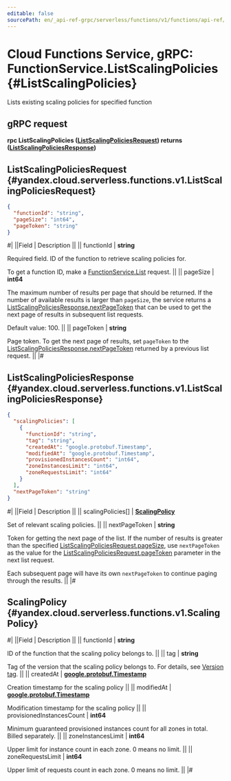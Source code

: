 ```yaml
---
editable: false
sourcePath: en/_api-ref-grpc/serverless/functions/v1/functions/api-ref/grpc/Function/listScalingPolicies.md
---
```


# Cloud Functions Service, gRPC: FunctionService.ListScalingPolicies {#ListScalingPolicies}

Lists existing scaling policies for specified function

## gRPC request

**rpc ListScalingPolicies ([ListScalingPoliciesRequest](#yandex.cloud.serverless.functions.v1.ListScalingPoliciesRequest)) returns ([ListScalingPoliciesResponse](#yandex.cloud.serverless.functions.v1.ListScalingPoliciesResponse))**

## ListScalingPoliciesRequest {#yandex.cloud.serverless.functions.v1.ListScalingPoliciesRequest}

```json
{
  "functionId": "string",
  "pageSize": "int64",
  "pageToken": "string"
}
```

#|
||Field | Description ||
|| functionId | **string**

Required field. ID of the function to retrieve scaling policies for.

To get a function ID, make a [FunctionService.List](/docs/functions/functions/api-ref/grpc/Function/list#List) request. ||
|| pageSize | **int64**

The maximum number of results per page that should be returned. If the number of available
results is larger than `pageSize`, the service returns a [ListScalingPoliciesResponse.nextPageToken](#yandex.cloud.serverless.functions.v1.ListScalingPoliciesResponse)
that can be used to get the next page of results in subsequent list requests.

Default value: 100. ||
|| pageToken | **string**

Page token. To get the next page of results, set `pageToken` to the
[ListScalingPoliciesResponse.nextPageToken](#yandex.cloud.serverless.functions.v1.ListScalingPoliciesResponse) returned by a previous list request. ||
|#

## ListScalingPoliciesResponse {#yandex.cloud.serverless.functions.v1.ListScalingPoliciesResponse}

```json
{
  "scalingPolicies": [
    {
      "functionId": "string",
      "tag": "string",
      "createdAt": "google.protobuf.Timestamp",
      "modifiedAt": "google.protobuf.Timestamp",
      "provisionedInstancesCount": "int64",
      "zoneInstancesLimit": "int64",
      "zoneRequestsLimit": "int64"
    }
  ],
  "nextPageToken": "string"
}
```

#|
||Field | Description ||
|| scalingPolicies[] | **[ScalingPolicy](#yandex.cloud.serverless.functions.v1.ScalingPolicy)**

Set of relevant scaling policies. ||
|| nextPageToken | **string**

Token for getting the next page of the list. If the number of results is greater than
the specified [ListScalingPoliciesRequest.pageSize](#yandex.cloud.serverless.functions.v1.ListScalingPoliciesRequest), use `nextPageToken` as the value
for the [ListScalingPoliciesRequest.pageToken](#yandex.cloud.serverless.functions.v1.ListScalingPoliciesRequest) parameter in the next list request.

Each subsequent page will have its own `nextPageToken` to continue paging through the results. ||
|#

## ScalingPolicy {#yandex.cloud.serverless.functions.v1.ScalingPolicy}

#|
||Field | Description ||
|| functionId | **string**

ID of the function that the scaling policy belongs to. ||
|| tag | **string**

Tag of the version that the scaling policy belongs to. For details, see [Version tag](/docs/functions/concepts/function#tag). ||
|| createdAt | **[google.protobuf.Timestamp](https://developers.google.com/protocol-buffers/docs/reference/google.protobuf#timestamp)**

Creation timestamp for the scaling policy ||
|| modifiedAt | **[google.protobuf.Timestamp](https://developers.google.com/protocol-buffers/docs/reference/google.protobuf#timestamp)**

Modification timestamp for the scaling policy ||
|| provisionedInstancesCount | **int64**

Minimum guaranteed provisioned instances count for all zones in total.
Billed separately. ||
|| zoneInstancesLimit | **int64**

Upper limit for instance count in each zone.
0 means no limit. ||
|| zoneRequestsLimit | **int64**

Upper limit of requests count in each zone.
0 means no limit. ||
|#